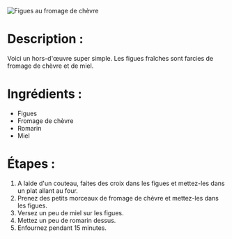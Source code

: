 ![Figues au fromage de chèvre](https://static.ah.nl/static/recepten/img_011299_890x594_JPG.jpg)

# Description :

Voici un hors-d'œuvre super simple. Les figues fraîches sont farcies de fromage de chèvre et de miel.

# Ingrédients :

* Figues
* Fromage de chèvre
* Romarin
* Miel

# Étapes :

1. A laide d'un couteau, faites des croix dans les figues et mettez-les dans un plat allant au four.
2. Prenez des petits morceaux de fromage de chèvre et mettez-les dans les figues.
3. Versez un peu de miel sur les figues.
4. Mettez un peu de romarin dessus.
5. Enfournez pendant 15 minutes.
